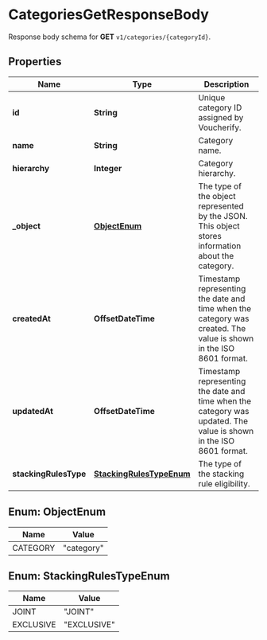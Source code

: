 

# CategoriesGetResponseBody

Response body schema for **GET** `v1/categories/{categoryId}`.

## Properties

| Name | Type | Description |
|------------ | ------------- | ------------- |
|**id** | **String** | Unique category ID assigned by Voucherify. |
|**name** | **String** | Category name. |
|**hierarchy** | **Integer** | Category hierarchy. |
|**_object** | [**ObjectEnum**](#ObjectEnum) | The type of the object represented by the JSON. This object stores information about the category. |
|**createdAt** | **OffsetDateTime** | Timestamp representing the date and time when the category was created. The value is shown in the ISO 8601 format. |
|**updatedAt** | **OffsetDateTime** | Timestamp representing the date and time when the category was updated. The value is shown in the ISO 8601 format. |
|**stackingRulesType** | [**StackingRulesTypeEnum**](#StackingRulesTypeEnum) | The type of the stacking rule eligibility. |



## Enum: ObjectEnum

| Name | Value |
|---- | -----|
| CATEGORY | &quot;category&quot; |



## Enum: StackingRulesTypeEnum

| Name | Value |
|---- | -----|
| JOINT | &quot;JOINT&quot; |
| EXCLUSIVE | &quot;EXCLUSIVE&quot; |



